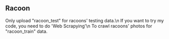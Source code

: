 Racoon 
-------------------------------
Only upload "racoon_test" for racoons' testing data.\n
If you want to try my code, you need to do 'Web Scrapying'\n
To crawl racoons' photos for "racoon_train" data.

